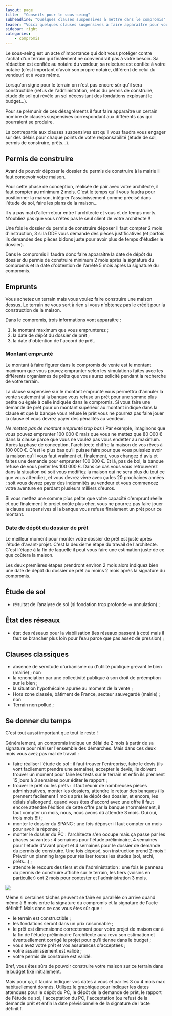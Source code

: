 ```yaml
---
layout: page
title:  "Conseils pour le sous-seing"
subheadline: "Quelques clauses suspensives à mettre dans le compromis"
teaser: "Voici quelques clauses suspensives à faire apparaître pour vous protéger d'une mauvaise surprise"
sidebar: right
categories:
    - compromis
---
```


Le sous-seing est un acte d'importance qui doit vous protéger contre l'achat d'un terrain qui finalement ne conviendrait pas à votre besoin. Sa rédaction est confiée au notaire du vendeur, sa relecture est confiée à votre notaire (c'est important d'avoir son propre notaire, différent de celui du vendeur) et à vous même.

Lorsqu'on signe pour le terrain on n'est pas encore sûr qu'il sera constructible (refus de l'administration, refus du permis de construire, étude de sol qui révèle un sol nécessitant des fondations explosant le budget...). 

Pour se prémunir de ces désagréments il faut faire apparaître un certain nombre de clauses suspensives correspondant aux différents cas qui pourraient se produire. 

La contrepartie aux clauses suspensives est qu'il vous faudra vous engager sur des délais pour chaque points de votre responsabilité (étude de sol, permis de construire, prêts...).


## Permis de construire
Avant de pouvoir déposer le dossier du permis de construire à la mairie il faut concevoir votre maison. 

Pour cette phase de conception, réalisée de pair avec votre architecte, il faut compter au minimum 2 mois. C'est le temps qu'il vous faudra pour positionner la maison, intégrer l'assainissement comme précisé dans l'étude de sol, faire les plans de la maison... 

Il y a pas mal d'aller-retour entre l'architecte et vous et de temps morts. N'oubliez pas que vous n'êtes pas le seul client de votre architecte !!

Une fois le dossier du permis de construire déposer il faut compter 2 mois d'instruction, 3 si la DDE vous demande des pièces justificatives (et parfois ils demandes des pièces bidons juste pour avoir plus de temps d'étudier le dossier).

Dans le compromis il faudra donc faire apparaître la date de dépôt du dossier du permis de construire minimum 2 mois après la signature du compromis et la date d'obtention de l'arrêté 5 mois après la signature du compromis.

## Emprunts
Vous achetez un terrain mais vous voulez faire construire une maison dessus. Le terrain ne vous sert à rien si vous n'obtenez pas le crédit pour la construction de la maison.

Dans le compromis, trois informations vont apparaître :

1. le montant maximum que vous emprunterez ;
2. la date de dépôt du dossier de prêt ;
3. la date d'obtention de l'accord de prêt.
 
### Montant emprunté
Le montant à faire figurer dans le compromis de vente est le montant maximum que vous pouvez emprunter selon les simulations faites avec les différents organismes de prêts que vous aurez solicité pendant la recherche de votre terrain.

La clause suspensive sur le montant emprunté vous permettra d'annuler la vente seulement si la banque vous refuse un prêt pour une somme plus petite ou égale à celle indiquée dans le compromis. Si vous faire une demande de prêt pour un montant supérieur au montant indiqué dans la clause et que la banque vous refuse le prêt vous ne pourrez pas faire jouer la clause et vous devrez payer des pénalités au vendeur.

*Ne mettez pas de montant emprunté trop bas !* 
Par exemple, imaginons que vous pouvez emprunter 100 000 € mais que vous ne mettez que 80 000 € dans la clause parce que vous ne voulez pas vous endetter au maximum. Après la phase de conception, l'architecte chiffre la maison de vos rêves à 100 000 €. C'est le plus bas qu'il puisse faire pour que vous puissiez avoir la maison qu'il vous faut vraiment et, finalement, vous changez d'avis et faites une demande pour emprunter 100 000 €. Et là, pas de bol, la banque refuse de vous préter les 100 000 €. Dans ce cas vous vous retrouverez dans la situation où soit vous modifiez la maison qui ne sera plus du tout ce que vous attendiez, et vous devrez vivre avec ça les 20 prochaines années ; soit vous devrez payer des indemnités au vendeur et vous commencez votre aventure en perdant plusieurs milliers d'euros.

Si vous mettez une somme plus petite que votre capacité d'emprunt réelle et que finalement le projet coûte plus cher, vous ne pourrez pas faire jouer la clause suspensives si la banque vous refuse finalement un prêt pour ce montant.

### Date de dépôt du dossier de prêt
Le meilleur moment pour monter votre dossier de prêt est juste après l'étude d'avant-projet. C'est la deuxième étape du travail de l'architecte. C'est l'étape à la fin de laquelle il peut vous faire une estimation juste de ce que coûtera la maison. 

Les deux premières étapes prendront environ 2 mois alors indiquez bien une date de dépôt du dossier de prêt au moins 2 mois après la signature du compromis.

## Étude de sol
- résultat de l’analyse de sol (si fondation trop profonde => annulation) ;

## État des réseaux
- état des réseaux pour la viabilisation (les réseaux passent à coté mais il faut se brancher plus loin pour l’eau parce que pas assez de pression) ;

## Clauses classiques
- absence de servitude d'urbanisme ou d'utilité publique grevant le bien (mairie) ; non
- la renonciation par une collectivité publique à son droit de préemption sur le bien ;
- la situation hypothécaire apurée au moment de la vente ;
- Hors zone classée, bâtiment de France, secteur sauvegardé (mairie) ; non
- Terrain non pollué ;

## Se donner du temps
C'est tout aussi important que tout le reste !

Généralement, un compromis indique un délai de 2 mois à partir de sa signature pour réaliser l'ensemble des démarches. Mais dans ces deux mois vous avez pas mal de travail :

- faire réaliser l'étude de sol : il faut trouver l'entreprise, faire le devis (ils vont facilement prendre une semaine), accepter le devis, ils doivent trouver un moment pour faire les tests sur le terrain et enfin ils prennent 15 jours à 3 semaines pour éditer le rapport ;
- trouver le prêt ou les prêts : il faut réunir de nombreuses pièces administratives, monter les dossiers, attendre le retour des banques (ils prennent facilement 1 mois après le dépôt des dossier, et encore, les délais s'allongent), quand vous êtes d'accord avec une offre il faut encore attendre l'édition de cette offre par la banque (normalement, il faut compter un mois, nous, nous avons dû attendre 3 mois. Oui oui, trois mois !!!) ;
- monter le dossier du SPANC : une fois déposer il faut compter un mois pour avoir la réponse ;
- monter le dossier du PC : l'architecte s'en occupe mais ça passe par les phases suivantes : 4 semaines pour l'étude préliminaire, 4 semaines pour l'étude d'avant projet et 4 semaines pour le dossier de demande du permis de construire. Une fois déposé, son instruction prend 2 mois !
Prévoir un planning large pour réaliser toutes les études (sol, archi, prêts...) ;
- attendre le recours des tiers et de l'administration : une fois le panneau du permis de construire affiché sur le terrain, les tiers (voisins en particulier) ont 2 mois pour contester et l'administration 3 mois.

<div class="row">
    <div class="large-12 text-center column">
        <img src="{{ site.urlimg }}/delais-clauses.png"/>
    </div>
</div>

Même si certaines tâches peuvent se faire en parallèle on arrive quand même à 8 mois entre la signature du compromis et la signature de l'acte définitif. Mais dans ce cas vous êtes sûr que :

- le terrain est constructible ;
- les fondations seront dans un prix raisonnable ;
- le prêt est dimensionné correctement pour votre projet de maison car à la fin de l'étude préliminaire l'architecte aura revu son estimation et éventuellement corrigé le projet pour qu'il tienne dans le budget ;
- vous avez votre prêt et vos assurances d'acceptées ;
- votre assainissement est validé ;
- votre permis de construire est validé.

Bref, vous êtes sûrs de pouvoir construire votre maison sur ce terrain dans le budget fixé initialement.

Mais pour ça, il faudra indiquer vos dates à vous et par les 3 ou 4 mois max habituellement donnés. Utilisez le graphique pour indiquer les dates attendues pour le dépôt du PC, le dépôt de la demande de prêt, le rapport de l'étude de sol, l'acceptation du PC, l'acceptation (ou refus) de la demande prêt et enfin la date prévisionnelle de la signature de l'acte définitif.

